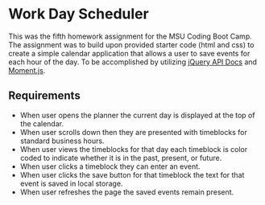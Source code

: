 # Work Day Scheduler
This was the fifth homework assignment for the MSU Coding Boot Camp. The assignment was to build upon provided starter code (html and css) to create a simple calendar application that allows a user to save events for each hour of the day. To be accomplished by utilizing [jQuery API Docs](https://api.jquery.com/) and [Moment.js](https://momentjs.com/).

## Requirements
* When user opens the planner the current day is displayed at the top of the calendar.
* When user scrolls down then they are presented with timeblocks for standard business hours.
* When user views the timeblocks for that day each timeblock is color coded to indicate whether it is in the past, present, or future.
* When user clicks a timeblock they can enter an event.
* When user clicks the save button for that timeblock the text for that event is saved in local storage.
* When user refreshes the page the saved events remain present.
